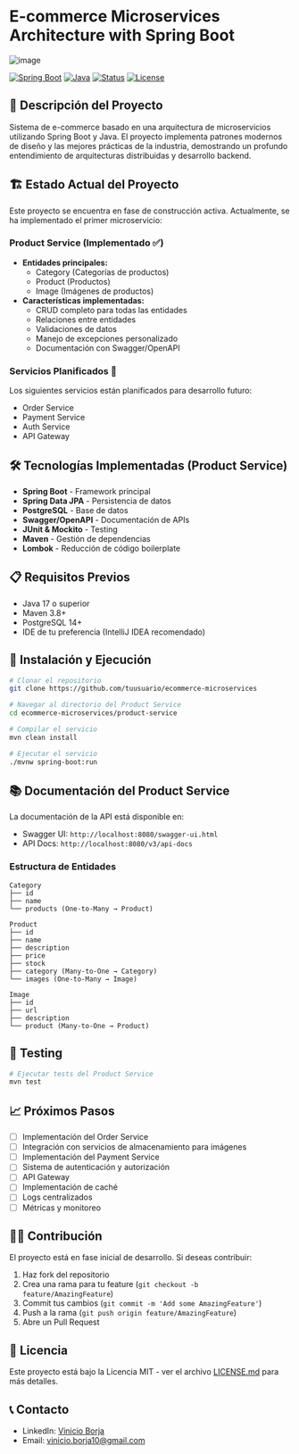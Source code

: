 # E-commerce Microservices Architecture with Spring Boot

![image](https://github.com/user-attachments/assets/72f3bc62-52e1-44c0-9c6c-389276bad677)


[![Spring Boot](https://img.shields.io/badge/Spring%20Boot-3.2-brightgreen.svg)](https://spring.io/projects/spring-boot)
[![Java](https://img.shields.io/badge/Java-17-orange.svg)](https://www.oracle.com/java/)
[![Status](https://img.shields.io/badge/Status-In%20Development-yellow.svg)]()
[![License](https://img.shields.io/badge/License-MIT-blue.svg)](LICENSE)

## 🚀 Descripción del Proyecto

Sistema de e-commerce basado en una arquitectura de microservicios utilizando Spring Boot y Java. El proyecto implementa patrones modernos de diseño y las mejores prácticas de la industria, demostrando un profundo entendimiento de arquitecturas distribuidas y desarrollo backend.

## 🏗️ Estado Actual del Proyecto

Este proyecto se encuentra en fase de construcción activa. Actualmente, se ha implementado el primer microservicio:

### Product Service (Implementado ✅)
- **Entidades principales:**
  - Category (Categorías de productos)
  - Product (Productos)
  - Image (Imágenes de productos)
- **Características implementadas:**
  - CRUD completo para todas las entidades
  - Relaciones entre entidades
  - Validaciones de datos
  - Manejo de excepciones personalizado
  - Documentación con Swagger/OpenAPI

### Servicios Planificados 🚧
Los siguientes servicios están planificados para desarrollo futuro:
- Order Service
- Payment Service
- Auth Service
- API Gateway

## 🛠️ Tecnologías Implementadas (Product Service)

- **Spring Boot** - Framework principal
- **Spring Data JPA** - Persistencia de datos
- **PostgreSQL** - Base de datos
- **Swagger/OpenAPI** - Documentación de APIs
- **JUnit & Mockito** - Testing
- **Maven** - Gestión de dependencias
- **Lombok** - Reducción de código boilerplate

## 📋 Requisitos Previos

- Java 17 o superior
- Maven 3.8+
- PostgreSQL 14+
- IDE de tu preferencia (IntelliJ IDEA recomendado)

## 🚀 Instalación y Ejecución

```bash
# Clonar el repositorio
git clone https://github.com/tuusuario/ecommerce-microservices

# Navegar al directorio del Product Service
cd ecommerce-microservices/product-service

# Compilar el servicio
mvn clean install

# Ejecutar el servicio
./mvnw spring-boot:run
```

## 📚 Documentación del Product Service

La documentación de la API está disponible en:
- Swagger UI: `http://localhost:8080/swagger-ui.html`
- API Docs: `http://localhost:8080/v3/api-docs`

### Estructura de Entidades

```plaintext
Category
├── id
├── name
└── products (One-to-Many → Product)

Product
├── id
├── name
├── description
├── price
├── stock
├── category (Many-to-One → Category)
└── images (One-to-Many → Image)

Image
├── id
├── url
├── description
└── product (Many-to-One → Product)
```

## 🧪 Testing

```bash
# Ejecutar tests del Product Service 
mvn test
```

## 📈 Próximos Pasos

- [ ] Implementación del Order Service
- [ ] Integración con servicios de almacenamiento para imágenes
- [ ] Implementación del Payment Service
- [ ] Sistema de autenticación y autorización
- [ ] API Gateway
- [ ] Implementación de caché
- [ ] Logs centralizados
- [ ] Métricas y monitoreo

## 👨‍💻 Contribución

El proyecto está en fase inicial de desarrollo. Si deseas contribuir:
1. Haz fork del repositorio
2. Crea una rama para tu feature (`git checkout -b feature/AmazingFeature`)
3. Commit tus cambios (`git commit -m 'Add some AmazingFeature'`)
4. Push a la rama (`git push origin feature/AmazingFeature`)
5. Abre un Pull Request

## 📄 Licencia

Este proyecto está bajo la Licencia MIT - ver el archivo [LICENSE.md](LICENSE.md) para más detalles.

## 📞 Contacto

- LinkedIn: [Vinicio Borja](https://www.linkedin.com/in/vinicio-borja-tapia/)
- Email: vinicio.borja10@gmail.com

